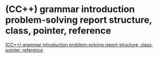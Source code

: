 # (CC++) grammar introduction problem-solving report structure, class, pointer, reference
[(CC++) grammar introduction problem-solving report structure, class, pointer, reference](https://aiwithcloud.com/2022/09/19/cc_grammar_introduction_problem_solving_report_structure_class_pointer_reference/)